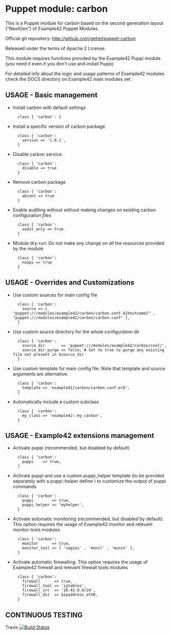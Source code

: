 # Puppet module: carbon

This is a Puppet module for carbon based on the second generation layout ("NextGen") of Example42 Puppet Modules.

Official git repository: http://github.com/gehel/puppet-carbon

Released under the terms of Apache 2 License.

This module requires functions provided by the Example42 Puppi module (you need it even if you don't use and install Puppi)

For detailed info about the logic and usage patterns of Example42 modules check the DOCS directory on Example42 main modules set.


## USAGE - Basic management

* Install carbon with default settings

        class { 'carbon': }

* Install a specific version of carbon package

        class { 'carbon':
          version => '1.0.1',
        }

* Disable carbon service.

        class { 'carbon':
          disable => true
        }

* Remove carbon package

        class { 'carbon':
          absent => true
        }

* Enable auditing without without making changes on existing carbon configuration *files*

        class { 'carbon':
          audit_only => true
        }

* Module dry-run: Do not make any change on *all* the resources provided by the module

        class { 'carbon':
          noops => true
        }


## USAGE - Overrides and Customizations
* Use custom sources for main config file 

        class { 'carbon':
          source => [ "puppet:///modules/example42/carbon/carbon.conf-${hostname}" , "puppet:///modules/example42/carbon/carbon.conf" ], 
        }


* Use custom source directory for the whole configuration dir

        class { 'carbon':
          source_dir       => 'puppet:///modules/example42/carbon/conf/',
          source_dir_purge => false, # Set to true to purge any existing file not present in $source_dir
        }

* Use custom template for main config file. Note that template and source arguments are alternative. 

        class { 'carbon':
          template => 'example42/carbon/carbon.conf.erb',
        }

* Automatically include a custom subclass

        class { 'carbon':
          my_class => 'example42::my_carbon',
        }


## USAGE - Example42 extensions management 
* Activate puppi (recommended, but disabled by default)

        class { 'carbon':
          puppi    => true,
        }

* Activate puppi and use a custom puppi_helper template (to be provided separately with a puppi::helper define ) to customize the output of puppi commands 

        class { 'carbon':
          puppi        => true,
          puppi_helper => 'myhelper', 
        }

* Activate automatic monitoring (recommended, but disabled by default). This option requires the usage of Example42 monitor and relevant monitor tools modules

        class { 'carbon':
          monitor      => true,
          monitor_tool => [ 'nagios' , 'monit' , 'munin' ],
        }

* Activate automatic firewalling. This option requires the usage of Example42 firewall and relevant firewall tools modules

        class { 'carbon':       
          firewall      => true,
          firewall_tool => 'iptables',
          firewall_src  => '10.42.0.0/24',
          firewall_dst  => $ipaddress_eth0,
        }


## CONTINUOUS TESTING

Travis [![Build Status](https://travis-ci.org/gehel/puppet-carbon.png?branch=master)](https://travis-ci.org/gehel/puppet-carbon)
